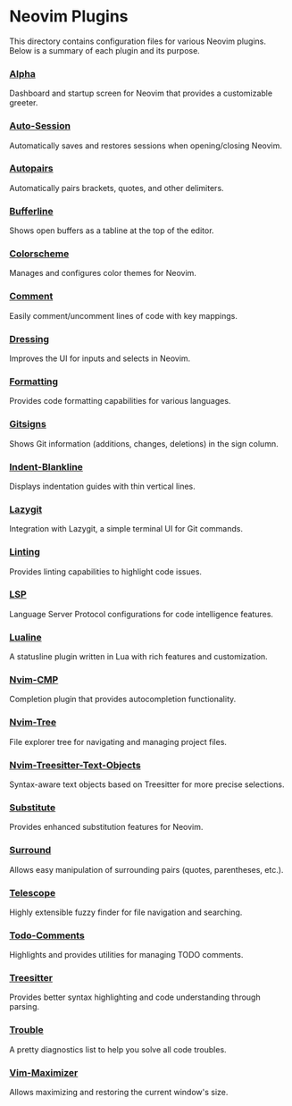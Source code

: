 # Neovim Plugins

This directory contains configuration files for various Neovim plugins. Below is a summary of each plugin and its purpose.

### [Alpha](https://github.com/goolord/alpha-nvim)
Dashboard and startup screen for Neovim that provides a customizable greeter.

### [Auto-Session](https://github.com/rmagatti/auto-session)
Automatically saves and restores sessions when opening/closing Neovim.

### [Autopairs](https://github.com/windwp/nvim-autopairs)
Automatically pairs brackets, quotes, and other delimiters.

### [Bufferline](https://github.com/akinsho/bufferline.nvim)
Shows open buffers as a tabline at the top of the editor.

### [Colorscheme](https://github.com/josean-dev/dev-environment-files)
Manages and configures color themes for Neovim.

### [Comment](https://github.com/numToStr/Comment.nvim)
Easily comment/uncomment lines of code with key mappings.

### [Dressing](https://github.com/stevearc/dressing.nvim)
Improves the UI for inputs and selects in Neovim.

### [Formatting](https://github.com/stevearc/conform.nvim)
Provides code formatting capabilities for various languages.

### [Gitsigns](https://github.com/lewis6991/gitsigns.nvim)
Shows Git information (additions, changes, deletions) in the sign column.

### [Indent-Blankline](https://github.com/lukas-reineke/indent-blankline.nvim)
Displays indentation guides with thin vertical lines.

### [Lazygit](https://github.com/kdheepak/lazygit.nvim)
Integration with Lazygit, a simple terminal UI for Git commands.

### [Linting](https://github.com/mfussenegger/nvim-lint)
Provides linting capabilities to highlight code issues.

### [LSP](https://github.com/neovim/nvim-lspconfig)
Language Server Protocol configurations for code intelligence features.

### [Lualine](https://github.com/nvim-lualine/lualine.nvim)
A statusline plugin written in Lua with rich features and customization.

### [Nvim-CMP](https://github.com/hrsh7th/nvim-cmp)
Completion plugin that provides autocompletion functionality.

### [Nvim-Tree](https://github.com/nvim-tree/nvim-tree.lua)
File explorer tree for navigating and managing project files.

### [Nvim-Treesitter-Text-Objects](https://github.com/nvim-treesitter/nvim-treesitter-textobjects)
Syntax-aware text objects based on Treesitter for more precise selections.

### [Substitute](https://github.com/gbprod/substitute.nvim)
Provides enhanced substitution features for Neovim.

### [Surround](https://github.com/kylechui/nvim-surround)
Allows easy manipulation of surrounding pairs (quotes, parentheses, etc.).

### [Telescope](https://github.com/nvim-telescope/telescope.nvim)
Highly extensible fuzzy finder for file navigation and searching.

### [Todo-Comments](https://github.com/folke/todo-comments.nvim)
Highlights and provides utilities for managing TODO comments.

### [Treesitter](https://github.com/nvim-treesitter/nvim-treesitter)
Provides better syntax highlighting and code understanding through parsing.

### [Trouble](https://github.com/folke/trouble.nvim)
A pretty diagnostics list to help you solve all code troubles.

### [Vim-Maximizer](https://github.com/szw/vim-maximizer)
Allows maximizing and restoring the current window's size.